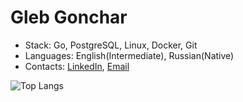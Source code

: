 # Gleb Gonchar
- Stack: Go, PostgreSQL, Linux, Docker, Git
- Languages: English(Intermediate), Russian(Native)
- Contacts: [LinkedIn](https://linkedin.com/in/gelerum), [Email](mailto:gelerum@gmail.com)
 
![Top Langs](https://github-readme-stats.vercel.app/api/top-langs/?username=gelerum&layout=compact)
